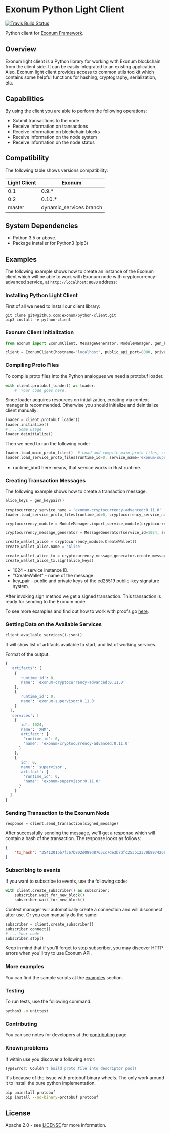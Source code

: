 # Exonum Python Light Client

[![Travis Build Status](https://travis-ci.com/exonum/python-client.svg?token=DyxSqsiCaQvPg4SYLXqu&branch=master)](https://travis-ci.com/exonum/python-client)

Python client for [Exonum Framework][exonum].

## Overview

Exonum light client is a Python library for working with Exonum blockchain
from the client side. It can be easily integrated to an existing
application. Also, Exonum light client provides access to common utils
toolkit which contains some helpful functions for hashing, cryptography,
serialization, etc.

## Capabilities

By using the client you are able to perform the following operations:

- Submit transactions to the node
- Receive information on transactions
- Receive information on blockchain blocks
- Receive information on the node system
- Receive information on the node status

## Compatibility

The following table shows versions compatibility:  

| Light Client | Exonum                  |
|--------------|-------------------------|
| 0.1          | 0.9.*                   |
| 0.2          | 0.10.*                  |
| master       | dynamic_services branch |

## System Dependencies

- Python 3.5 or above.
- Package installer for Python3 (pip3)

## Examples

The following example shows how to create an instance of the Exonum client
which will be able to work with Exonum node with
cryptocurrency-advanced service, at `http://localhost:8080`
address:

### Installing Python Light Client

First of all we need to install our client library:

```shell
git clone git@github.com:exonum/python-client.git
pip3 install -e python-client
```

### Exonum Client Initialization

```python
from exonum import ExonumClient, MessageGenerator, ModuleManager, gen_keypair

client = ExonumClient(hostname="localhost", public_api_port=8080, private_api_port=8081, ssl=False)
```

### Compiling Proto Files

To compile proto files into the Python analogues we need a protobuf loader.

```python
with client.protobuf_loader() as loader:
    #  Your code goes here.
```

Since loader acquires resources on initialization, creating via context manager is recommended.
Otherwise you should initialize and deinitialize client manually:

```python
loader = client.protobuf_loader()
loader.initialize()
# ... Some usage
loader.deinitialize()
```

Then we need to run the following code:

```python
loader.load_main_proto_files()  # Load and compile main proto files, such as `runtime.proto`, `consensus.proto`, etc.
loader.load_service_proto_files(runtime_id=0, service_name='exonum-supervisor:0.12.0')  # Same for specific service.
```

- runtime_id=0 here means, that service works in Rust runtime.

### Creating Transaction Messages

The following example shows how to create a transaction message.

```python
alice_keys = gen_keypair()

cryptocurrency_service_name = 'exonum-cryptocurrency-advanced:0.11.0'
loader.load_service_proto_files(runtime_id=0, cryptocurrency_service_name)

cryptocurrency_module = ModuleManager.import_service_module(cryptocurrency_service_name, 'service')

cryptocurrency_message_generator = MessageGenerator(service_id=1024, service_name=cryptocurrency_service_name)

create_wallet_alice = cryptocurrency_module.CreateWallet()
create_wallet_alice.name = 'Alice'

create_wallet_alice_tx = cryptocurrency_message_generator.create_message('CreateWallet', create_wallet_alice)
create_wallet_alice_tx.sign(alice_keys)
```

- 1024 - service instance ID.
- "CreateWallet" - name of the message.
- key_pair - public and private keys of the ed25519 public-key signature
system.

After invoking sign method we get a signed transaction.
This transaction is ready for sending to the Exonum node.

To see more examples and find out how to work with proofs go [here][proof].

### Getting Data on the Available Services

```python
client.available_services().json()
```

It will show list of artifacts available to start, and list of working services.

Format of the output:

```python
{
  'artifacts': [
    {
      'runtime_id': 0,
      'name': 'exonum-cryptocurrency-advanced:0.11.0'
    },
    {
      'runtime_id': 0,
      'name': 'exonum-supervisor:0.11.0'
    }
  ],
  'services': [
    {
      'id': 1024,
      'name': 'XNM',
      'artifact': {
        'runtime_id': 0,
        'name': 'exonum-cryptocurrency-advanced:0.11.0'
      }
    },
    {
      'id': 0,
      'name': 'supervisor',
      'artifact': {
        'runtime_id': 0,
        'name': 'exonum-supervisor:0.11.0'
      }
    }
  ]
}
```

### Sending Transaction to the Exonum Node

```python
response = client.send_transaction(signed_message)
```

After successfully sending the message, we'll get a response which will
contain a hash of the transaction. The response looks as follows:

```json
{
    "tx_hash": "3541201bb7f367b802d089d8765cc7de3b7dfc253b12330b8974268572c54c01"
}
```

### Subscribing to events

If you want to subscribe to events, use the following code:

```python
with client.create_subscriber() as subscriber:
    subscriber.wait_for_new_block()
    subscriber.wait_for_new_block()
```

Context manager will automatically create a connection and will disconnect after use.
Or you can manually do the same:

```python
subscriber = client.create_subscriber()
subscriber.connect()
# ... Your code
subscriber.stop()
```

Keep in mind that if you'll forget to stop subscriber, you may discover HTTP errors when you'll try to use Exonum API.

### More examples

You can find the sample scripts at the [examples](examples) section.

### Testing

To run tests, use the following command:

```sh
python3 -m unittest
```

### Contributing

You can see notes for developers at the [contributing](CONTRIBUTING.md) page.

### Known problems

If within use you discover a following error:

```sh
TypeError: Couldn't build proto file into descriptor pool!
```

It's because of the issue with protobuf binary wheels. The only work around it to install the pure python implementation.

```sh
pip uninstall protobuf
pip install --no-binary=protobuf protobuf
```

## License

Apache 2.0 - see [LICENSE](LICENSE) for more information.

[exonum]: https://github.com/exonum/exonum
[protoc]: https://developers.google.com/protocol-buffers/docs/reference/python-generated
[proof]: PROOF.MD

